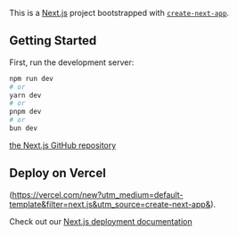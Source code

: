 This is a [Next.js](https://nextjs.org/) project bootstrapped with [`create-next-app`](https://github.com/vercel/next.js/tree/canary/packages/create-next-app).

## Getting Started

First, run the development server:

```bash
npm run dev
# or
yarn dev
# or
pnpm dev
# or
bun dev
```

[the Next.js GitHub repository](https://github.com/vercel/next.js/)

## Deploy on Vercel

(https://vercel.com/new?utm_medium=default-template&filter=next.js&utm_source=create-next-app&).

Check out our [Next.js deployment documentation](https://nextjs.org/docs/deployment)
